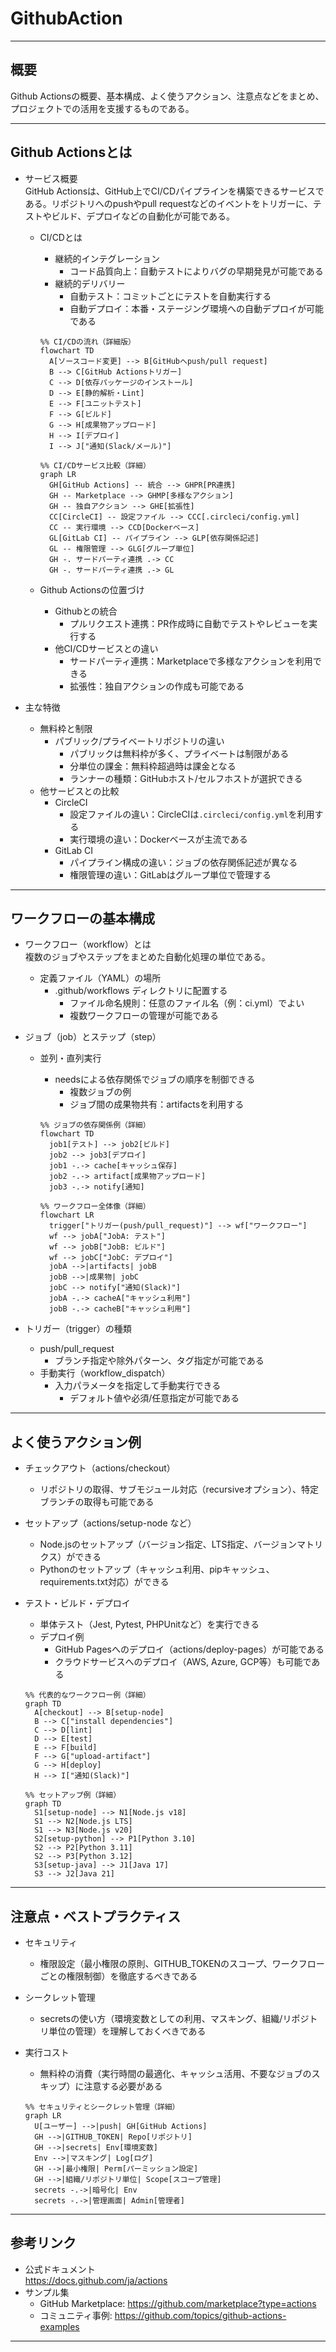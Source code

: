 # GithubAction

---

## 概要
 
  Github Actionsの概要、基本構成、よく使うアクション、注意点などをまとめ、プロジェクトでの活用を支援するものである。

---

## Github Actionsとは

- サービス概要  
  GitHub Actionsは、GitHub上でCI/CDパイプラインを構築できるサービスである。リポジトリへのpushやpull requestなどのイベントをトリガーに、テストやビルド、デプロイなどの自動化が可能である。

  - CI/CDとは  
    - 継続的インテグレーション  
      - コード品質向上：自動テストによりバグの早期発見が可能である
    - 継続的デリバリー  
      - 自動テスト：コミットごとにテストを自動実行する
      - 自動デプロイ：本番・ステージング環境への自動デプロイが可能である

    ```mermaid
    %% CI/CDの流れ（詳細版）
    flowchart TD
      A[ソースコード変更] --> B[GitHubへpush/pull request]
      B --> C[GitHub Actionsトリガー]
      C --> D[依存パッケージのインストール]
      D --> E[静的解析・Lint]
      E --> F[ユニットテスト]
      F --> G[ビルド]
      G --> H[成果物アップロード]
      H --> I[デプロイ]
      I --> J["通知(Slack/メール)"]
    ```

    <!-- 追加: 他CI/CDサービスとの比較図（詳細） -->
    ```mermaid
    %% CI/CDサービス比較（詳細）
    graph LR
      GH[GitHub Actions] -- 統合 --> GHPR[PR連携]
      GH -- Marketplace --> GHMP[多様なアクション]
      GH -- 独自アクション --> GHE[拡張性]
      CC[CircleCI] -- 設定ファイル --> CCC[.circleci/config.yml]
      CC -- 実行環境 --> CCD[Dockerベース]
      GL[GitLab CI] -- パイプライン --> GLP[依存関係記述]
      GL -- 権限管理 --> GLG[グループ単位]
      GH -. サードパーティ連携 .-> CC
      GH -. サードパーティ連携 .-> GL
    ```

  - Github Actionsの位置づけ  
    - Githubとの統合  
      - プルリクエスト連携：PR作成時に自動でテストやレビューを実行する
    - 他CI/CDサービスとの違い  
      - サードパーティ連携：Marketplaceで多様なアクションを利用できる
      - 拡張性：独自アクションの作成も可能である

- 主な特徴  
  - 無料枠と制限  
    - パブリック/プライベートリポジトリの違い  
      - パブリックは無料枠が多く、プライベートは制限がある
      - 分単位の課金：無料枠超過時は課金となる
      - ランナーの種類：GitHubホスト/セルフホストが選択できる
  - 他サービスとの比較  
    - CircleCI  
      - 設定ファイルの違い：CircleCIは`.circleci/config.yml`を利用する
      - 実行環境の違い：Dockerベースが主流である
    - GitLab CI  
      - パイプライン構成の違い：ジョブの依存関係記述が異なる
      - 権限管理の違い：GitLabはグループ単位で管理する

---

## ワークフローの基本構成

- ワークフロー（workflow）とは  
  複数のジョブやステップをまとめた自動化処理の単位である。
  - 定義ファイル（YAML）の場所  
    - .github/workflows ディレクトリに配置する
      - ファイル命名規則：任意のファイル名（例：ci.yml）でよい
      - 複数ワークフローの管理が可能である

- ジョブ（job）とステップ（step）  
  - 並列・直列実行  
    - needsによる依存関係でジョブの順序を制御できる
      - 複数ジョブの例
      - ジョブ間の成果物共有：artifactsを利用する

    ```mermaid
    %% ジョブの依存関係例（詳細）
    flowchart TD
      job1[テスト] --> job2[ビルド]
      job2 --> job3[デプロイ]
      job1 -.-> cache[キャッシュ保存]
      job2 -.-> artifact[成果物アップロード]
      job3 -.-> notify[通知]
    ```

    <!-- 追加: ワークフロー全体像（詳細） -->
    ```mermaid
    %% ワークフロー全体像（詳細）
    flowchart LR
      trigger["トリガー(push/pull_request)"] --> wf["ワークフロー"]
      wf --> jobA["JobA: テスト"]
      wf --> jobB["JobB: ビルド"]
      wf --> jobC["JobC: デプロイ"]
      jobA -->|artifacts| jobB
      jobB -->|成果物| jobC
      jobC --> notify["通知(Slack)"]
      jobA -.-> cacheA["キャッシュ利用"]
      jobB -.-> cacheB["キャッシュ利用"]
    ```

- トリガー（trigger）の種類  
  - push/pull_request  
    - ブランチ指定や除外パターン、タグ指定が可能である
  - 手動実行（workflow_dispatch）  
    - 入力パラメータを指定して手動実行できる
      - デフォルト値や必須/任意指定が可能である

---

## よく使うアクション例

- チェックアウト（actions/checkout）  
  - リポジトリの取得、サブモジュール対応（recursiveオプション）、特定ブランチの取得も可能である

- セットアップ（actions/setup-node など）  
  - Node.jsのセットアップ（バージョン指定、LTS指定、バージョンマトリクス）ができる
  - Pythonのセットアップ（キャッシュ利用、pipキャッシュ、requirements.txt対応）ができる

- テスト・ビルド・デプロイ  
  - 単体テスト（Jest, Pytest, PHPUnitなど）を実行できる
  - デプロイ例  
    - GitHub Pagesへのデプロイ（actions/deploy-pages）が可能である
    - クラウドサービスへのデプロイ（AWS, Azure, GCP等）も可能である

  ```mermaid
  %% 代表的なワークフロー例（詳細）
  graph TD
    A[checkout] --> B[setup-node]
    B --> C["install dependencies"]
    C --> D[lint]
    D --> E[test]
    E --> F[build]
    F --> G["upload-artifact"]
    G --> H[deploy]
    H --> I["通知(Slack)"]
  ```

  <!-- 追加: セットアップのバリエーション（詳細） -->
  ```mermaid
  %% セットアップ例（詳細）
  graph TD
    S1[setup-node] --> N1[Node.js v18]
    S1 --> N2[Node.js LTS]
    S1 --> N3[Node.js v20]
    S2[setup-python] --> P1[Python 3.10]
    S2 --> P2[Python 3.11]
    S2 --> P3[Python 3.12]
    S3[setup-java] --> J1[Java 17]
    S3 --> J2[Java 21]
  ```

---

## 注意点・ベストプラクティス

- セキュリティ  
  - 権限設定（最小権限の原則、GITHUB_TOKENのスコープ、ワークフローごとの権限制御）を徹底するべきである
- シークレット管理  
  - secretsの使い方（環境変数としての利用、マスキング、組織/リポジトリ単位の管理）を理解しておくべきである
- 実行コスト  
  - 無料枠の消費（実行時間の最適化、キャッシュ活用、不要なジョブのスキップ）に注意する必要がある

  <!-- 追加: セキュリティとシークレット管理の関係図（詳細） -->
  ```mermaid
  %% セキュリティとシークレット管理（詳細）
  graph LR
    U[ユーザー] -->|push| GH[GitHub Actions]
    GH -->|GITHUB_TOKEN| Repo[リポジトリ]
    GH -->|secrets| Env[環境変数]
    Env -->|マスキング| Log[ログ]
    GH -->|最小権限| Perm[パーミッション設定]
    GH -->|組織/リポジトリ単位| Scope[スコープ管理]
    secrets -.->|暗号化| Env
    secrets -.->|管理画面| Admin[管理者]
  ```

---

## 参考リンク

- 公式ドキュメント  
  https://docs.github.com/ja/actions
- サンプル集  
  - GitHub Marketplace: https://github.com/marketplace?type=actions
  - コミュニティ事例: https://github.com/topics/github-actions-examples

---